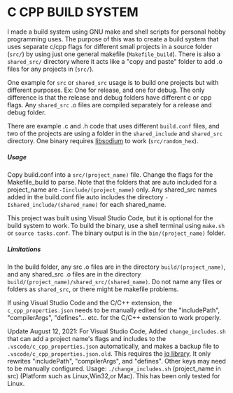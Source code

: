 C CPP BUILD SYSTEM
=
I made a build system using GNU make and shell scripts for personal hobby programming uses. The purpose of this was to create a build system that uses separate c/cpp flags for different small projects in a source folder (`src/`) by using just one general makefile (`Makefile_build`). There is also a `shared_src/` directory where it acts like a "copy and paste" folder to add .o files for any projects in (`src/`).

One example for `src` or `shared_src` usage is to build one projects but with different purposes. Ex: One for release, and one for debug. The only difference is that the release and debug folders have different c or cpp flags. Any `shared_src` .o files are compiled separately for a release and debug folder.

There are example .c and .h code that uses different `build.conf` files, and two of the projects are using a folder in the `shared_include` and `shared_src` directory. One binary requires [libsodium](https://doc.libsodium.org/) to work (`src/random_hex`).

##### Usage

Copy build.conf into a `src/(project_name)` file. Change the flags for the Makefile_build to parse. Note that the folders that are auto included for a project_name are `-Iinclude/(project_name)` only. Any shared_src names added in the build.conf file auto includes the directory `-Ishared_include/(shared_name)` for each shared_name. 

This project was built using Visual Studio Code, but it is optional for the build system to work. To build the binary, use a shell terminal using `make.sh` or `source tasks.conf`. The binary output is in the `bin/(project_name)` folder.

##### Limitations

In the build folder, any src .o files are in the directory `build/(project_name)`, and any shared_src .o files are in the directory `build/(project_name)/shared_src/(shared_name)`. Do not name any files or folders as `shared_src`, or there might be makefile problems.

If using Visual Studio Code and the C/C++ extension, the `c_cpp_properties.json` needs to be manually edited for the "includePath", "compilerArgs", "defines"... etc. for the C/C++ extension to work properly.

Update August 12, 2021: For Visual Studio Code, Added `change_includes.sh` that can add a project name's flags and includes to the `.vscode/c_cpp_properties.json` automatically, and makes a backup file to `.vscode/c_cpp_properties.json.old`. This requires the [jq library](https://stedolan.github.io/jq/). It only rewrites "includePath", "compilerArgs", and "defines". Other keys may need to be manually configured.
Usage: `./change_includes.sh` (project_name in src) (Platform such as Linux,Win32,or Mac). This has been only tested for Linux.
